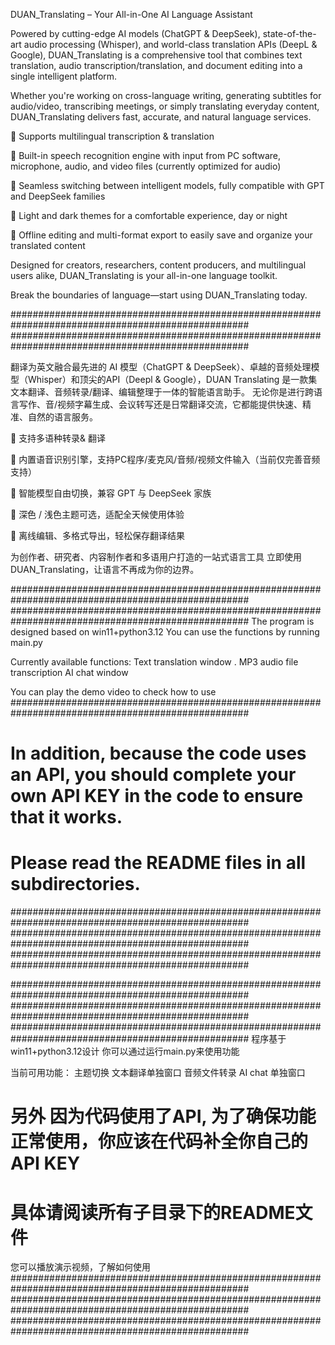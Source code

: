 DUAN_Translating – Your All-in-One AI Language Assistant

Powered by cutting-edge AI models (ChatGPT & DeepSeek), state-of-the-art audio processing (Whisper), and world-class translation APIs (DeepL & Google), DUAN_Translating is a comprehensive tool that combines text translation, audio transcription/translation, and document editing into a single intelligent platform.

Whether you're working on cross-language writing, generating subtitles for audio/video, transcribing meetings, or simply translating everyday content, DUAN_Translating delivers fast, accurate, and natural language services.

🔹 Supports multilingual transcription & translation

🔹 Built-in speech recognition engine with input from PC software, microphone, audio, and video files (currently optimized for audio)

🔹 Seamless switching between intelligent models, fully compatible with GPT and DeepSeek families

🔹 Light and dark themes for a comfortable experience, day or night

🔹 Offline editing and multi-format export to easily save and organize your translated content


Designed for creators, researchers, content producers, and multilingual users alike, DUAN_Translating is your all-in-one language toolkit.

Break the boundaries of language—start using DUAN_Translating today.

###################################################################################################
###################################################################################################

翻译为英文融合最先进的 AI 模型（ChatGPT & DeepSeek）、卓越的音频处理模型（Whisper）和顶尖的API（Deepl & Google），DUAN Translating 是一款集文本翻译、音频转录/翻译、编辑整理于一体的智能语言助手。
无论你是进行跨语言写作、音/视频字幕生成、会议转写还是日常翻译交流，它都能提供快速、精准、自然的语言服务。

🔹 支持多语种转录& 翻译

🔹 内置语音识别引擎，支持PC程序/麦克风/音频/视频文件输入（当前仅完善音频支持）

🔹 智能模型自由切换，兼容 GPT 与 DeepSeek 家族

🔹 深色 / 浅色主题可选，适配全天候使用体验

🔹 离线编辑、多格式导出，轻松保存翻译结果

为创作者、研究者、内容制作者和多语用户打造的一站式语言工具
立即使用 DUAN\_Translating，让语言不再成为你的边界。









###################################################################################################
###################################################################################################
The program is designed based on win11+python3.12
You can use the functions by running main.py

Currently available functions:
Text translation window .
MP3 audio file transcription
AI chat window

You can play the demo video to check how to use
###################################################################################################
# In addition, because the code uses an API, you should complete your own API KEY in the code to ensure that it works.
# Please read the README files in all subdirectories.
###################################################################################################
###################################################################################################
###################################################################################################


###################################################################################################
###################################################################################################
###################################################################################################
程序基于win11+python3.12设计
你可以通过运行main.py来使用功能

当前可用功能：
主题切换
文本翻译单独窗口
音频文件转录
AI chat 单独窗口

# 另外 因为代码使用了API, 为了确保功能正常使用，你应该在代码补全你自己的API KEY
# 具体请阅读所有子目录下的README文件
您可以播放演示视频，了解如何使用
###################################################################################################
###################################################################################################
###################################################################################################
